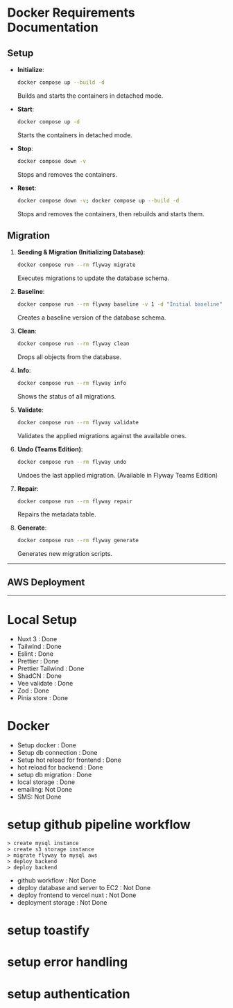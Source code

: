 

# Docker Requirements Documentation

## Setup

- **Initialize**: 
  ```sh
  docker compose up --build -d 
  ```
  Builds and starts the containers in detached mode.

- **Start**: 
  ```sh
  docker compose up -d
  ```
  Starts the containers in detached mode.

- **Stop**: 
  ```sh
  docker compose down -v
  ```
  Stops and removes the containers.

- **Reset**: 
  ```sh
  docker compose down -v; docker compose up --build -d
  ```
  Stops and removes the containers, then rebuilds and starts them.

## Migration

1. **Seeding & Migration (Initializing Database)**: 
   ```sh
   docker compose run --rm flyway migrate
   ```
   Executes migrations to update the database schema.

2. **Baseline**: 
   ```sh
   docker compose run --rm flyway baseline -v 1 -d "Initial baseline"
   ```
   Creates a baseline version of the database schema.

3. **Clean**: 
   ```sh
   docker compose run --rm flyway clean
   ```
   Drops all objects from the database.

4. **Info**: 
   ```sh
   docker compose run --rm flyway info
   ```
   Shows the status of all migrations.

5. **Validate**: 
   ```sh
   docker compose run --rm flyway validate
   ```
   Validates the applied migrations against the available ones.

6. **Undo (Teams Edition)**: 
   ```sh
   docker compose run --rm flyway undo
   ```
   Undoes the last applied migration. (Available in Flyway Teams Edition)

7. **Repair**: 
   ```sh
   docker compose run --rm flyway repair
   ```
   Repairs the metadata table.

8. **Generate**: 
   ```sh
   docker compose run --rm flyway generate
   ```
   Generates new migration scripts.

---
## AWS Deployment
---

# Local Setup
  - Nuxt 3 : Done
  - Tailwind : Done
  - Eslint : Done
  - Prettier : Done
  - Prettier Tailwind : Done
  - ShadCN : Done
  - Vee validate : Done
  - Zod : Done
  - Pinia store : Done

# Docker 
  - Setup docker : Done
  - Setup db connection : Done
  - Setup hot reload for frontend : Done
  - hot reload for backend : Done
  - setup db migration : Done 
  - local storage : Done
  - emailing: Not Done
  - SMS: Not Done



# setup github pipeline workflow
    > create mysql instance 
    > create s3 storage instance
    > migrate flyway to mysql aws 
    > deploy backend
    > deploy backend
  - github workflow : Not Done
  - deploy database and server to EC2 : Not Done
  - deploy frontend to vercel nuxt : Not Done
  - deployment storage : Not Done

# setup toastify
# setup error handling
# setup authentication
